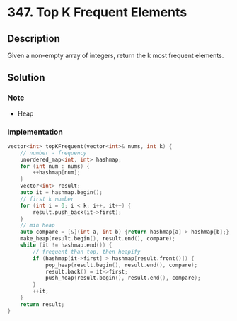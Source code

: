 # 347. Top K Frequent Elements

## Description

Given a non-empty array of integers, return the k most frequent elements.

## Solution

### Note

* Heap

### Implementation

```cpp
vector<int> topKFrequent(vector<int>& nums, int k) {
    // number - frequency
    unordered_map<int, int> hashmap;
    for (int num : nums) {
        ++hashmap[num];
    }
    vector<int> result;
    auto it = hashmap.begin();
    // first k number
    for (int i = 0; i < k; i++, it++) {
        result.push_back(it->first);
    }
    // min heap
    auto compare = [&](int a, int b) {return hashmap[a] > hashmap[b];};
    make_heap(result.begin(), result.end(), compare);
    while (it != hashmap.end()) {
        // frequent than top, then heapify
        if (hashmap[it->first] > hashmap[result.front()]) {
            pop_heap(result.begin(), result.end(), compare);
            result.back() = it->first;
            push_heap(result.begin(), result.end(), compare);
        }
        ++it;
    }
    return result;
}
```
